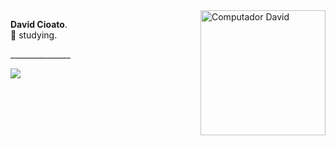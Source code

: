 <img src="https://raw.githubusercontent.com/MicaelliMedeiros/micaellimedeiros/master/image/computer-illustration.png" min-width="200px" max-width="200px" width="200px" align="right" alt="Computador David">

<p align="left"> 
  <strong>David Cioato</strong>.<br>
  📘 studying.
</p>
<p align="left"> 
  _______________
</p>

<p align="left">
   <a href="https://www.instagram.com/iuricode/" alt="Instagram">
    <img src="https://img.shields.io/badge/Instagram-881cf9?style=for-the-badge&logo=instagram&logoColor=white&link=https://www.instagram.com/davidcioato/"/>
  </a>
  </p>  
